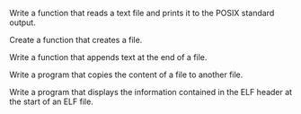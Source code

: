 Write a function that reads a text file and prints it to the POSIX standard output.


Create a function that creates a file.


Write a function that appends text at the end of a file.



Write a program that copies the content of a file to another file.



Write a program that displays the information contained in the ELF header at the start of an ELF file.
